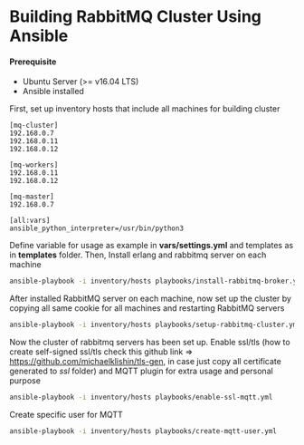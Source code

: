 # Building RabbitMQ Cluster Using Ansible

#### Prerequisite
- Ubuntu Server (>= v16.04 LTS)
- Ansible installed

First, set up inventory hosts that include all machines for building cluster
```
[mq-cluster]
192.168.0.7
192.168.0.11
192.168.0.12

[mq-workers]
192.168.0.11
192.168.0.12

[mq-master]
192.168.0.7

[all:vars]
ansible_python_interpreter=/usr/bin/python3
```

 Define variable for usage as example in __vars/settings.yml__ and templates as in __templates__ folder. Then, Install erlang and rabbitmq server on each machine
```bash
ansible-playbook -i inventory/hosts playbooks/install-rabbitmq-broker.yml
```

After installed RabbitMQ server on each machine, now set up the cluster by copying all same cookie for all machines and restarting RabbitMQ servers
```bash
ansible-playbook -i inventory/hosts playbooks/setup-rabbitmq-cluster.yml
```

Now the cluster of rabbitmq servers has been set up. Enable ssl/tls (how to create self-signed ssl/tls check this github link => https://github.com/michaelklishin/tls-gen, in case just copy all certificate generated to _ssl_ folder) and MQTT plugin for extra usage and personal purpose
```bash
ansible-playbook -i inventory/hosts playbooks/enable-ssl-mqtt.yml
```

Create specific user for MQTT
```bash
ansible-playbook -i inventory/hosts playbooks/create-mqtt-user.yml
```



